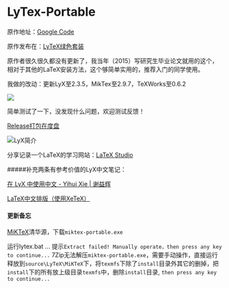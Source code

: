 # LyTex-Portable

原作地址：[Google Code](https://code.google.com/archive/p/lytex/) 

原作发布在：[LyTeX绿色套装](http://bbs.ctex.org/forum.php?mod=viewthread&tid=46857)

原作者很久很久都没有更新了，我当年（2015）写研究生毕业论文就用的这个，相对于其他的LaTeX安装方法，这个够简单实用的，推荐入门的同学使用。

我做的改动：更新LyX至2.3.5，MikTex至2.9.7，TeXWorks至0.6.2

![](http://upload-images.jianshu.io/upload_images/3071283-d053fe6a79e55125.png?imageMogr2/auto-orient/strip%7CimageView2/2/w/1240)

简单测试了一下，没发现什么问题，欢迎测试反馈！

[Release打包在度盘](https://pan.baidu.com/s/1c37Tgf2)

![LyX简介](http://upload-images.jianshu.io/upload_images/3071283-b99659b06ac683f3.png?imageMogr2/auto-orient/strip%7CimageView2/2/w/1240)

分享记录一个LaTeX的学习网站：[LaTeX Studio](http://wenda.latexstudio.net/)

#####补充两条有参考价值的LyX中文笔记：

[在 LyX 中使用中文 - Yihui Xie | 谢益辉](https://yihui.name/cn/2011/05/write-chinese-in-lyx/)

[LaTeX中文排版（使用XeTeX）](http://linux-wiki.cn/wiki/zh-hans/LaTeX中文排版（使用XeTeX）)

#### 更新备忘

[MiKTeX](https://mirrors.tuna.tsinghua.edu.cn/CTAN/systems/win32/miktex/setup/windows-x86/)清华源，下载`miktex-portable.exe`

运行lytex.bat ... 
提示`Extract failed! Manually operate，then press any key to continue...`
7Zip无法解压`miktex-portable.exe`，需要手动操作，直接运行释放到`source\LyTeX\MiKTeX`下，将`texmfs`下除了`install`目录外其它的删掉，把`install`下的所有放上级目录`texmfs`中，删除`install`目录, `then press any key to continue...`
